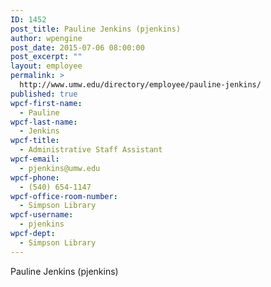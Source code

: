 ```yaml
---
ID: 1452
post_title: Pauline Jenkins (pjenkins)
author: wpengine
post_date: 2015-07-06 08:00:00
post_excerpt: ""
layout: employee
permalink: >
  http://www.umw.edu/directory/employee/pauline-jenkins/
published: true
wpcf-first-name:
  - Pauline
wpcf-last-name:
  - Jenkins
wpcf-title:
  - Administrative Staff Assistant
wpcf-email:
  - pjenkins@umw.edu
wpcf-phone:
  - (540) 654-1147
wpcf-office-room-number:
  - Simpson Library
wpcf-username:
  - pjenkins
wpcf-dept:
  - Simpson Library
---
```

Pauline Jenkins (pjenkins)
